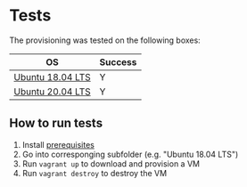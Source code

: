 # Tests

The provisioning was tested on the following boxes:

| OS    | Success   |
|-      |-          |
| [Ubuntu 18.04 LTS](Ubuntu%2018.04%20LTS/Vagrantfile)  | Y |
| [Ubuntu 20.04 LTS](Ubuntu%2020.04%20LTS/Vagrantfile)  | Y |

## How to run tests

1. Install [prerequisites](../bootstrap/README.md)
2. Go into corresponging subfolder (e.g. "Ubuntu 18.04 LTS")
3. Run ```vagrant up``` to download and provision a VM
4. Run ```vagrant destroy``` to destroy the VM